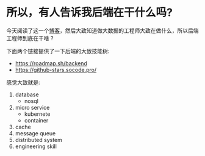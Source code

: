 # 所以，有人告诉我后端在干什么吗?
今天阅读了这一个[博客](https://khashtamov.com/en/how-to-become-a-data-engineer/)，然后大致知道做大数据的工程师大致在做什么，所以后端工程师到底在干啥 ?

下面两个链接提供了一下后端的大致技能树:
- https://roadmap.sh/backend
- https://github-stars.socode.pro/

感觉大致就是:
1. database
    - nosql
2. micro service
    - kubernete
    - container
3. cache
4. message queue
5. distributed system
6. engineering skill
